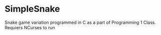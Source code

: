 # SimpleSnake
Snake game variation programmed in C as a part of Programming 1 Class. 
Requiers NCurses to run
